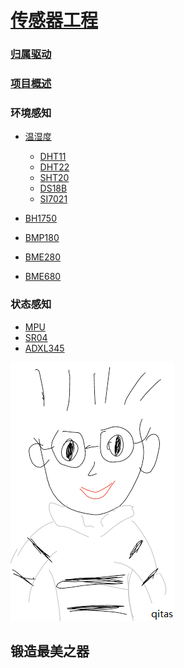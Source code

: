 ﻿# [传感器工程](https://github.com/Qitas/sensors) 

### [归属驱动](https://github.com/Qitas/drivers)

### [项目概述](https://github.com/Qitas/sensors/wiki) 

### 环境感知

* [温湿度](HT/) 
    * [DHT11](DHT11/) 
    * [DHT22](DHT22/) 
    * [SHT20](SHT20/) 
    * [DS18B](DS18B/) 
    * [SI7021](SI7021/) 

* [BH1750](BH1750/) 
* [BMP180](BMP180/) 
* [BME280](BME280/) 
* [BME680](BME680/) 

### 状态感知

* [MPU](MPU/) 
* [SR04](SR04/) 
* [ADXL345](ADXL345/) 

[![sites](qitas/qitas.png)](http://www.qitas.cn)
## 锻造最美之器